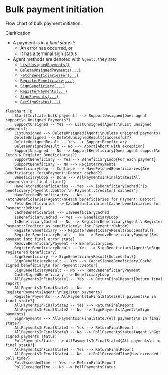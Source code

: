 # Bulk payment initiation

Flow chart of bulk payment initiation.

Clarification:
- A payment is in a _final state_ if:
    - An error has occurred, or
    - It has a terminal sign status
- Agent methods are denoted with `Agent:`, they are:
    - [`ListUnsignedPayments()`](https://github.com/tink-ab/tink-backend-aggregation/blob/master/src/agent_sdk/sdk/src/payments/features/global_signing_basket/DeleteUnsignedPayments.java)
    - [`DeleteUnsignedPayments(...)`](https://github.com/tink-ab/tink-backend-aggregation/blob/master/src/agent_sdk/sdk/src/payments/features/global_signing_basket/DeleteUnsignedPayments.java)
    - [`FetchBeneficiariesFor(...)`](https://github.com/tink-ab/tink-backend-aggregation/blob/master/src/agent_sdk/sdk/src/payments/features/beneficiary/FetchBeneficiaries.java)
    - [`RegisterBeneficiary(...)`](https://github.com/tink-ab/tink-backend-aggregation/blob/master/src/agent_sdk/sdk/src/payments/features/beneficiary/RegisterBeneficiaryGeneric.java)
    - [`SignBeneficiary(...)`](https://github.com/tink-ab/tink-backend-aggregation/blob/master/src/agent_sdk/sdk/src/payments/features/beneficiary/RegisterBeneficiaryGeneric.java)
    - [`RegisterPayments(...)`](https://github.com/tink-ab/tink-backend-aggregation/blob/master/src/agent_sdk/sdk/src/payments/features/bulk/InitiateBulkPaymentGeneric.java)
    - [`SignPayments(...)`](https://github.com/tink-ab/tink-backend-aggregation/blob/master/src/agent_sdk/sdk/src/payments/features/bulk/InitiateBulkPaymentGeneric.java)
    - [`GetSignStatus(...)`](https://github.com/tink-ab/tink-backend-aggregation/blob/master/src/agent_sdk/sdk/src/payments/features/bulk/InitiateBulkPaymentGeneric.java)

```mermaid
flowchart TD
    Start[Initiate bulk payment] --> SupportUnsigned{Does agent support\n Unsigned Payments?}
    SupportUnsigned -- Yes --> ListUnsigned(Agent:\nList unsigned payments);
    ListUnsigned --> DeleteUnsigned(Agent:\nDelete unsigned payments)
    DeleteUnsigned --> DeleteUnsignedResult{Successful?}
    DeleteUnsignedResult -- Yes --> SupportBeneficiary
    DeleteUnsignedResult -- No --> Abort[Abort with exception]
    SupportUnsigned -- No --> SupportBeneficiary{Does agent support\n Fetch & Register Beneficiaries?}
    SupportBeneficiary -- Yes --> BeneficiaryLoop{For each payment}
    SupportBeneficiary -- No --> RegisterPayments
    BeneficiaryLoop -- Continue --> HaveFetchedBeneficiaries{Are Beneficiaries for\nPayment::Debtor cached?}
    BeneficiaryLoop -- Done --> AllPaymentsInFinalState1{All payments\n in final state?}
    HaveFetchedBeneficiaries -- Yes --> IsBeneficiaryCached{"Is beneficiary{Payment::Debtor,\n Payment::Creditor} cached?"}
    HaveFetchedBeneficiaries -- No --> FetchBeneficiaries(Agent:\nFetch beneficiaries for Payment::Debtor)
    FetchBeneficiaries --> CacheBeneficiaries[Cache beneficiaries for Payment::Debtor]
    CacheBeneficiaries --> IsBeneficiaryCached
    IsBeneficiaryCached -- Yes --> BeneficiaryLoop
    IsBeneficiaryCached -- No --> RegisterBeneficiary(Agent:\nRegister Payment::Creditor as beneficiary\n for Payment::Debtor)
    RegisterBeneficiary --> RegisterBeneficiaryResult{Successful?}
    RegisterBeneficiaryResult -- No --> RemoveBeneficiaryPayment[Set payment into final error state]
    RemoveBeneficiaryPayment --> BeneficiaryLoop
    RegisterBeneficiaryResult -- Yes --> SignBeneficiary(Agent:\nSign registered beneficiary)
    SignBeneficiary --> SignBeneficiaryResult{Successful?}
    SignBeneficiaryResult -- Yes --> CacheSignedBeneficiary[Cache signed beneficiary\n for Payment::Debtor]
    SignBeneficiaryResult -- No --> RemoveBeneficiaryPayment
    CacheSignedBeneficiary --> BeneficiaryLoop
    AllPaymentsInFinalState1 -- Yes --> ReturnFinalReport[Return final report]
    AllPaymentsInFinalState1 -- No --> RegisterPayments(Agent:\nRegister payments)
    RegisterPayments --> AllPaymentsInFinalState2{All payments\n in final state?}
    AllPaymentsInFinalState2 -- Yes --> ReturnFinalReport
    AllPaymentsInFinalState2 -- No --> SignPayments(Agent:\nSign payments)
    SignPayments --> AllPaymentsInFinalState3{All payments\n in final state?}
    AllPaymentsInFinalState3 -- Yes --> ReturnFinalReport
    AllPaymentsInFinalState3 -- No --> PollPaymentsStatus(Agent:\nGet signed payments status)
    PollPaymentsStatus --> AllPaymentsInFinalState4{All payments\n in final state?}
    AllPaymentsInFinalState4 -- Yes --> ReturnFinalReport
    AllPaymentsInFinalState4 -- No --> PollExceededTime{Has exceeded poll time?}
    PollExceededTime -- Yes --> ReturnFinalReport
    PollExceededTime -- No --> PollPaymentsStatus
```
